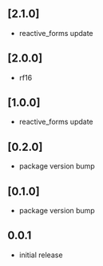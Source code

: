 ## [2.1.0]

- reactive_forms update

## [2.0.0]

- rf16

## [1.0.0]

- reactive_forms update

## [0.2.0]

- package version bump

## [0.1.0]

- package version bump

## 0.0.1

- initial release
